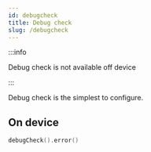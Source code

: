 ```yaml
---
id: debugcheck
title: Debug check
slug: /debugcheck
---
```


:::info

Debug check is not available off device

::: 

Debug check is the simplest to configure.

## On device 
```kotlin
debugCheck().error()
```



